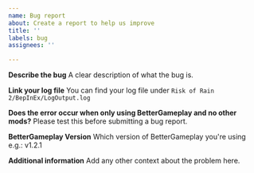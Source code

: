 ```yaml
---
name: Bug report
about: Create a report to help us improve
title: ''
labels: bug
assignees: ''

---
```


**Describe the bug**
A clear description of what the bug is.

**Link your log file**
You can find your log file under `Risk of Rain 2/BepInEx/LogOutput.log`

**Does the error occur when only using BetterGameplay and no other mods?**
Please test this before submitting a bug report. 

**BetterGameplay Version**
Which version of BetterGameplay you're using e.g.: v1.2.1

**Additional information**
Add any other context about the problem here.
